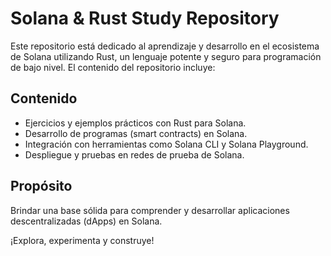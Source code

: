 
# Solana & Rust Study Repository

Este repositorio está dedicado al aprendizaje y desarrollo en el ecosistema de Solana utilizando Rust, un lenguaje potente y seguro para programación de bajo nivel. El contenido del repositorio incluye:

## Contenido
- Ejercicios y ejemplos prácticos con Rust para Solana.
- Desarrollo de programas (smart contracts) en Solana.
- Integración con herramientas como Solana CLI y Solana Playground.
- Despliegue y pruebas en redes de prueba de Solana.

## Propósito
Brindar una base sólida para comprender y desarrollar aplicaciones descentralizadas (dApps) en Solana.

¡Explora, experimenta y construye!
